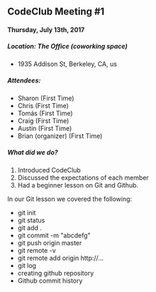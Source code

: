 ## CodeClub Meeting #1
#### Thursday, July 13th, 2017
##### Location: The Office (coworking space)
- 1935 Addison St, Berkeley, CA, us

##### Attendees:
- Sharon (First Time)
- Chris (First Time)
- Tomás (First Time)
- Craig (First Time)
- Austin (First Time)
- Brian (organizer) (First Time)

##### What did we do?
1. Introduced CodeClub
2. Discussed the expectations of each member
3. Had a beginner lesson on Git and Github.

In our Git lesson we covered the following:
- git init
- git status
- git add .
- git commit -m "abcdefg"
- git push origin master
- git remote -v
- git remote add origin http://...
- git log
- creating github repository
- Github commit history
